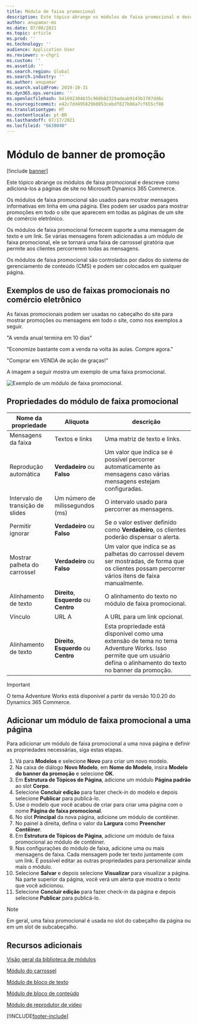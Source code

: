 ```yaml
---
title: Módulo de faixa promocional
description: Este tópico abrange os módulos de faixa promocional e descreve como adicioná-los a páginas de site no Microsoft Dynamics 365 Commerce.
author: anupamar-ms
ms.date: 07/08/2021
ms.topic: article
ms.prod: ''
ms.technology: ''
audience: Application User
ms.reviewer: v-chgri
ms.custom: ''
ms.assetid: ''
ms.search.region: Global
ms.search.industry: ''
ms.author: anupamar
ms.search.validFrom: 2019-10-31
ms.dyn365.ops.version: ''
ms.openlocfilehash: b41692304635c968b02329adeab9145b3707dd6c
ms.sourcegitcommit: e42c7dd495829b0853cebdf827b86a7cf655cf86
ms.translationtype: HT
ms.contentlocale: pt-BR
ms.lasthandoff: 07/17/2021
ms.locfileid: "6638040"
---
```

# <a name="promo-banner-module"></a>Módulo de banner de promoção

[!include [banner](includes/banner.md)]

Este tópico abrange os módulos de faixa promocional e descreve como adicioná-los a páginas de site no Microsoft Dynamics 365 Commerce.

Os módulos de faixa promocional são usados para mostrar mensagens informativas em linha em uma página. Eles podem ser usados para mostrar promoções em todo o site que aparecem em todas as páginas de um site de comércio eletrônico. 

Os módulos de faixa promocional fornecem suporte a uma mensagem de texto e um link. Se várias mensagens forem adicionadas a um módulo de faixa promocional, ele se tornará uma faixa de carrossel giratória que permite aos clientes percorrerem todas as mensagens. 

Os módulos de faixa promocional são controlados por dados do sistema de gerenciamento de conteúdo (CMS) e podem ser colocados em qualquer página.

## <a name="usage-examples-of-promo-banners-in-e-commerce"></a>Exemplos de uso de faixas promocionais no comércio eletrônico

As faixas promocionais podem ser usadas no cabeçalho do site para mostrar promoções ou mensagens em todo o site, como nos exemplos a seguir.

"A venda anual termina em 10 dias"

"Economize bastante com a venda na volta às aulas. Compre agora."

"Comprar em VENDA de ação de graças!" 

A imagem a seguir mostra um exemplo de uma faixa promocional.

![Exemplo de um módulo de faixa promocional.](./media/ecommerce-Promobanner.PNG)

## <a name="promo-banner-module-properties"></a>Propriedades do módulo de faixa promocional

| Nome da propriedade             | Alíquota                              | descrição |
|---------------------------|------------------------------------|-------------|
| Mensagens da faixa           | Textos e links                     | Uma matriz de texto e links. |
| Reprodução automática                  | **Verdadeiro** ou **Falso**              | Um valor que indica se é possível percorrer automaticamente as mensagens caso várias mensagens estejam configuradas. |
| Intervalo de transição de slides | Um número de milissegundos (ms)      | O intervalo usado para percorrer as mensagens. |
| Permitir ignorar             | **Verdadeiro** ou **Falso**              | Se o valor estiver definido como **Verdadeiro**, os clientes poderão dispensar o alerta. |
| Mostrar palheta do carrossel     | **Verdadeiro** ou **Falso**              | Um valor que indica se as palhetas do carrossel devem ser mostradas, de forma que os clientes possam percorrer vários itens de faixa manualmente. |
| Alinhamento de texto            | **Direito**, **Esquerdo** ou **Centro** | O alinhamento do texto no módulo de faixa promocional. |
| Vínculo                      | URL A                              | A URL para um link opcional. |
|Alinhamento de texto             | **Direito**, **Esquerdo** ou **Centro** | Esta propriedade está disponível como uma extensão de tema no tema Adventure Works. Isso permite que um usuário defina o alinhamento do texto no banner da promoção. |

> [!IMPORTANT]
> O tema Adventure Works está disponível a partir da versão 10.0.20 do Dynamics 365 Commerce.

## <a name="add-a-promo-banner-module-to-a-page"></a>Adicionar um módulo de faixa promocional a uma página 

Para adicionar um módulo de faixa promocional a uma nova página e definir as propriedades necessárias, siga estas etapas.

1. Vá para **Modelos** e selecione **Novo** para criar um novo modelo.
1. Na caixa de diálogo **Novo Modelo**, em **Nome do Modelo**, insira **Modelo do banner da promoção** e selecione **OK**.
1. Em **Estrutura de Tópicos de Página**, adicione um módulo **Página padrão** ao slot **Corpo**. 
1. Selecione **Concluir edição** para fazer check-in do modelo e depois selecione **Publicar** para publicá-lo. 
1. Use o modelo que você acabou de criar para criar uma página com o nome **Página de faixa promocional**. 
1. No slot **Principal** da nova página, adicione um módulo de contêiner. 
1. No painel à direita, defina o valor da **Largura** como **Preencher Contêiner**.
1. Em **Estrutura de Tópicos de Página**, adicione um módulo de faixa promocional ao módulo de contêiner.
1. Nas configurações do módulo de faixa, adicione uma ou mais mensagens de faixa. Cada mensagem pode ter texto juntamente com um link. É possível editar as outras propriedades para personalizar ainda mais o módulo.
1. Selecione **Salvar** e depois selecione **Visualizar** para visualizar a página. Na parte superior da página, você verá um alerta que mostra o texto que você adicionou.
1. Selecione **Concluir edição** para fazer check-in da página e depois selecione **Publicar** para publicá-lo.

> [!NOTE]
> Em geral, uma faixa promocional é usada no slot do cabeçalho da página ou em um slot de subcabeçalho.

## <a name="additional-resources"></a>Recursos adicionais

[Visão geral da biblioteca de módulos](starter-kit-overview.md)

[Módulo do carrossel](add-carousel.md)

[Módulo de bloco de texto](add-content-rich-block.md)

[Módulo de bloco de conteúdo](add-hero-module.md)

[Módulo de reprodutor de vídeo](add-video-player.md)


[!INCLUDE[footer-include](../includes/footer-banner.md)]
